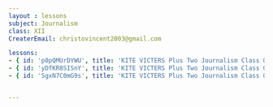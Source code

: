 ```yaml
--- 
layout : lessons 
subject: Journalism
class: XII
CreaterEmail: christovincent2003@gmail.com

lessons:
- { id: 'p0pQMUrDYWU', title: 'KITE VICTERS Plus Two Journalism Class 01 (First Bell-ഫസ്റ്റ് ബെല്‍)' }
- { id: 'yDfKR8SISnY', title: 'KITE VICTERS Plus Two Journalism Class 02 (First Bell-ഫസ്റ്റ് ബെല്‍)' }
- { id: 'SgxN7C0mG9s', title: 'KITE VICTERS Plus Two Journalism Class 03 (First Bell-ഫസ്റ്റ് ബെല്‍)' }


---
```

